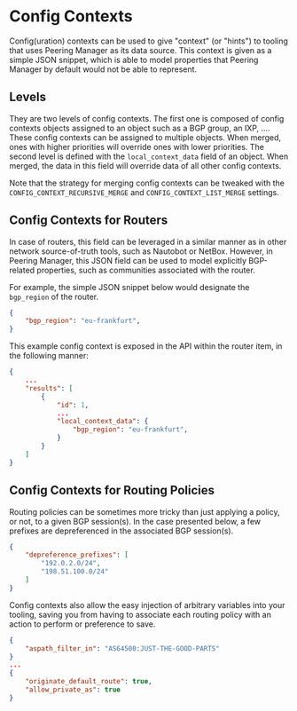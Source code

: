 # Config Contexts

Config(uration) contexts can be used to give "context" (or "hints") to tooling
that uses Peering Manager as its data source. This context is given as a
simple JSON snippet, which is able to model properties that Peering Manager by
default would not be able to represent.

## Levels

They are two levels of config contexts. The first one is composed of config
contexts objects assigned to an object such as a BGP group, an IXP, …. These
config contexts can be assigned to multiple objects. When merged, ones with
higher priorities will override ones with lower priorities. The second level
is defined with the `local_context_data` field of an object. When merged, the
data in this field will override data of all other config contexts.

Note that the strategy for merging config contexts can be tweaked with the
`CONFIG_CONTEXT_RECURSIVE_MERGE` and `CONFIG_CONTEXT_LIST_MERGE` settings.

## Config Contexts for Routers

In case of routers, this field can be leveraged in a similar manner as in other
network source-of-truth tools, such as Nautobot or NetBox. However, in Peering
Manager, this JSON field can be used to model explicitly BGP-related
properties, such as communities associated with the router.

For example, the simple JSON snippet below would designate the `bgp_region`
of the router.

```json
{
    "bgp_region": "eu-frankfurt",
}
```

This example config context is exposed in the API within the router item, in
the following manner:

```json
{
    ...
    "results": [
        {
            "id": 1,
            ...
            "local_context_data": {
                "bgp_region": "eu-frankfurt",
            }
        }
    ]
}
```

## Config Contexts for Routing Policies

Routing policies can be sometimes more tricky than just applying a policy, or
not, to a given BGP session(s). In the case presented below, a few prefixes
are depreferenced in the associated BGP session(s).

```json
{
    "depreference_prefixes": [
        "192.0.2.0/24",
        "198.51.100.0/24"
    ]
}
```

Config contexts also allow the easy injection of arbitrary variables into
your tooling, saving you from having to associate each routing policy 
with an action to perform or preference to save.

```json
{
    "aspath_filter_in": "AS64500:JUST-THE-GOOD-PARTS"
}
...
{
    "originate_default_route": true,
    "allow_private_as": true
}
```
